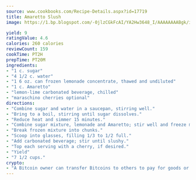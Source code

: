 ```yaml
---
source: www.cookbooks.com/Recipe-Details.aspx?id=17719
title: Amaretto Slush
image: https://1.bp.blogspot.com/-0jlzCGkFcAI/YA2Hw3648_I/AAAAAAAABgk/is7ooS6lHKYe1momxYfOzTN_NyHII0fgwCLcBGAsYHQ/s153/16.png

yield: 9
ratingValue: 4.6
calories: 260 calories
reviewCount: 159
cookTime: PT2H
prepTime: PT20M
ingredients:
- "1 c. sugar"
- "4 1/2 c. water"
- "1 6 oz. can frozen lemonade concentrate, thawed and undiluted"
- "1 c. Amaretto"
- "lemon-lime carbonated beverage, chilled"
- "maraschino cherries optional"
directions:
- "Combine sugar and water in a saucepan, stirring well."
- "Bring to a boil, stirring until sugar dissolves."
- "Reduce heat and simmer 15 minutes."
- "Combine sugar mixture, lemonade and Amaretto; stir well and freeze mixture overnight."
- "Break frozen mixture into chunks."
- "Scoop into glasses, filling 1/3 to 1/2 full."
- "Add carbonated beverage; stir until slushy."
- "Top each serving with a cherry, if desired."
- "Yield"
- "7 1/2 cups."
crypto:
- "A Bitcoin owner can transfer Bitcoins to others to pay for goods or services."
---
```

